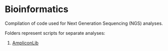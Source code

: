 # Bioinformatics

Compilation of code used for Next Generation Sequencing (NGS) analyses.

Folders represent scripts for separate analyses:

1) [AmpliconLib](https://github.com/Jwong684/bioinformatics/ampliconLib/)